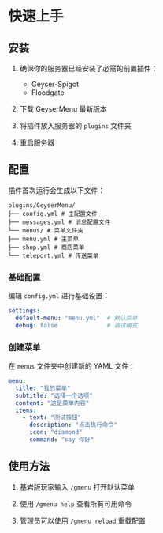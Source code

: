 # 快速上手

## 安装

1. 确保你的服务器已经安装了必需的前置插件：
   - Geyser-Spigot
   - Floodgate

2. 下载 GeyserMenu 最新版本

3. 将插件放入服务器的 `plugins` 文件夹

4. 重启服务器

## 配置

插件首次运行会生成以下文件： 
```text
plugins/GeyserMenu/
├── config.yml # 主配置文件
├── messages.yml # 消息配置文件
└── menus/ # 菜单文件夹
├── menu.yml # 主菜单
├── shop.yml # 商店菜单
└── teleport.yml # 传送菜单
```

### 基础配置

编辑 `config.yml` 进行基础设置：

```yaml
settings:
  default-menu: "menu.yml"  # 默认菜单
  debug: false              # 调试模式
```

### 创建菜单

在 `menus` 文件夹中创建新的 YAML 文件：

```yaml
menu:
  title: "我的菜单"
  subtitle: "选择一个选项"
  content: "这是菜单内容"
  items:
    - text: "测试按钮"
      description: "点击执行命令"
      icon: "diamond"
      command: "say 你好"
```

## 使用方法

1. 基岩版玩家输入 `/gmenu` 打开默认菜单

2. 使用 `/gmenu help` 查看所有可用命令

3. 管理员可以使用 `/gmenu reload` 重载配置